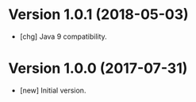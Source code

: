 # Version 1.0.1 (2018-05-03)

* [chg] Java 9 compatibility.

# Version 1.0.0 (2017-07-31)

* [new] Initial version.